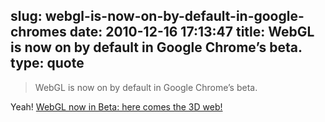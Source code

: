 slug: webgl-is-now-on-by-default-in-google-chromes
date: 2010-12-16 17:13:47
title: WebGL is now on by default in Google Chrome’s beta.
type: quote
---

> WebGL is now on by default in Google Chrome’s beta.

Yeah! [WebGL now in Beta: here comes the 3D web!](http://blog.chromium.org/2010/12/webgl-now-in-beta-here-comes-3d-web.html)
